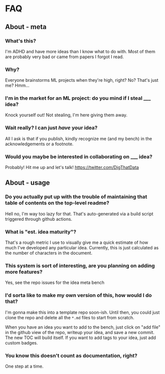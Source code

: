 
# FAQ

## About - meta

### What's this?

I'm ADHD and have more ideas than I know what to do with. Most of them are probably very bad or came from papers I forgot I read.

### Why?

Everyone brainstorms ML projects when they're high, right? No? That's just me? Hmm...

### I'm in the market for an ML project: do you mind if I steal ___ idea?

Knock yourself out! Not stealing, I'm here giving them away.

### Wait really? I can just *have* your idea?

All I ask is that if you publish, kindly recognize me (and my bench) in the acknowledgements or a footnote.

### Would you maybe be interested in collaborating on ___ idea?

Probably! Hit me up and let's talk! https://twitter.com/DigThatData

## About - usage

### Do you actually put up with the trouble of maintaining that table of contents on the top-level readme?

Hell no, I'm way too lazy for that. That's auto-generated via a build script triggered through github actions.

### What is "est. idea maturity"?

That's a rough metric I use to visually give me a quick estimate of how much I've developed any particular idea. Currently, this is just calculated as the number of characters in the document.

### This system is sort of interesting, are you planning on adding more features?

Yes, see the repo issues for the idea meta bench

### I'd sorta like to make my own version of this, how would I do that?

I'm gonna make this into a template repo soon-ish. Until then, you could just clone the repo and delete all the `*.md` files to start from scratch.

When you have an idea you want to add to the bench, just click on "add file" in the github view of the repo, writeup your idea, and save a new commit. The new TOC will build itself. If you want to add tags to your idea, just add custom badges.

### You know this doesn't count as documentation, right?

One step at a time.

